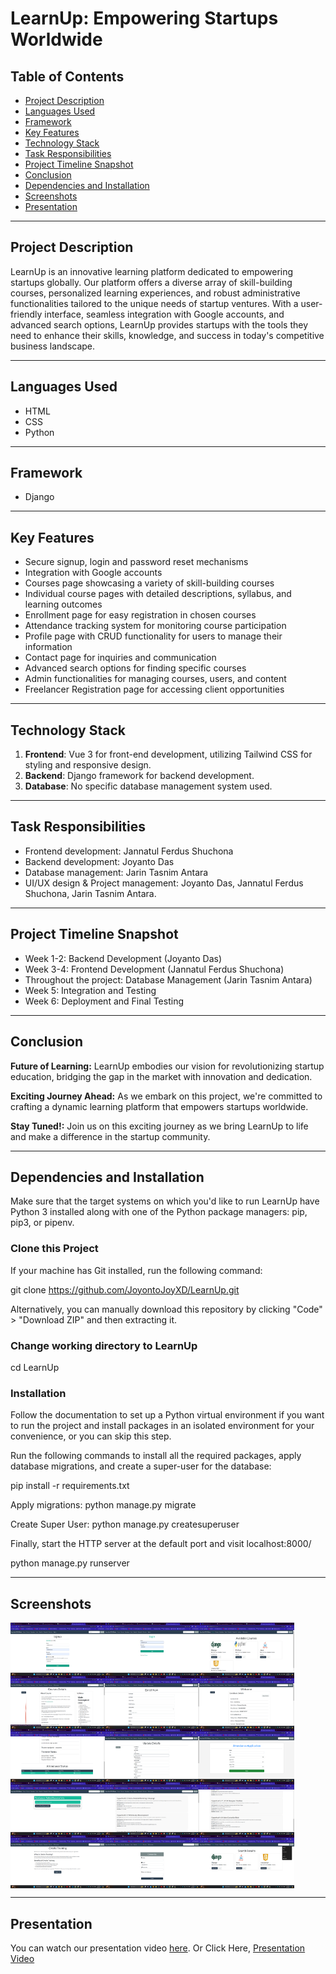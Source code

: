 
# LearnUp: Empowering Startups Worldwide

## Table of Contents

- [Project Description](#project-description)
- [Languages Used](#languages-used)
- [Framework](#framework)
- [Key Features](#key-features)
- [Technology Stack](#technology-stack)
- [Task Responsibilities](#task-responsibilities)
- [Project Timeline Snapshot](#project-timeline-snapshot)
- [Conclusion](#conclusion)
- [Dependencies and Installation](#dependencies-and-installation)
- [Screenshots](#screenshots)
- [Presentation](#presentation)

---

## Project Description

LearnUp is an innovative learning platform dedicated to empowering startups globally. Our platform offers a diverse array of skill-building courses, personalized learning experiences, and robust administrative functionalities tailored to the unique needs of startup ventures. With a user-friendly interface, seamless integration with Google accounts, and advanced search options, LearnUp provides startups with the tools they need to enhance their skills, knowledge, and success in today's competitive business landscape.

---

## Languages Used

- HTML
- CSS
- Python

---

## Framework

- Django
  
---

## Key Features

- Secure signup, login and password reset mechanisms
- Integration with Google accounts
- Courses page showcasing a variety of skill-building courses
- Individual course pages with detailed descriptions, syllabus, and learning outcomes
- Enrollment page for easy registration in chosen courses
- Attendance tracking system for monitoring course participation
- Profile page with CRUD functionality for users to manage their information
- Contact page for inquiries and communication
- Advanced search options for finding specific courses
- Admin functionalities for managing courses, users, and content
- Freelancer Registration page for accessing client opportunities

---

## Technology Stack

1. **Frontend**: Vue 3 for front-end development, utilizing Tailwind CSS for styling and responsive design.
2. **Backend**: Django framework for backend development.
3. **Database**: No specific database management system used.

---

## Task Responsibilities

- Frontend development: Jannatul Ferdus Shuchona
- Backend development: Joyanto Das
- Database management: Jarin Tasnim Antara
- UI/UX design & Project management: Joyanto Das, Jannatul Ferdus Shuchona, Jarin Tasnim Antara.

---

## Project Timeline Snapshot

- Week 1-2: Backend Development (Joyanto Das)
- Week 3-4: Frontend Development (Jannatul Ferdus Shuchona)
- Throughout the project: Database Management (Jarin Tasnim Antara)
- Week 5: Integration and Testing
- Week 6: Deployment and Final Testing

---

## Conclusion

**Future of Learning:** LearnUp embodies our vision for revolutionizing startup education, bridging the gap in the market with innovation and dedication.

**Exciting Journey Ahead:** As we embark on this project, we're committed to crafting a dynamic learning platform that empowers startups worldwide.

**Stay Tuned!:** Join us on this exciting journey as we bring LearnUp to life and make a difference in the startup community.

---

## Dependencies and Installation

Make sure that the target systems on which you'd like to run LearnUp have Python 3 installed along with one of the Python package managers: pip, pip3, or pipenv.

### Clone this Project

If your machine has Git installed, run the following command:

git clone https://github.com/JoyontoJoyXD/LearnUp.git

Alternatively, you can manually download this repository by clicking "Code" > "Download ZIP" and then extracting it.

### Change working directory to LearnUp

cd LearnUp

### Installation

Follow the documentation to set up a Python virtual environment if you want to run the project and install packages in an isolated environment for your convenience, or you can skip this step.

Run the following commands to install all the required packages, apply database migrations, and create a super-user for the database:

pip install -r requirements.txt

Apply migrations:
python manage.py migrate

Create Super User:
python manage.py createsuperuser

Finally, start the HTTP server at the default port and visit localhost:8000/

python manage.py runserver

---

## Screenshots

<div style="display: flex; flex-wrap: wrap;">
    <img src="screenshots/Screenshot409.png" alt="Screenshot 1" style="width: 30%;">
    <img src="screenshots/Screenshot410.png" alt="Screenshot 2" style="width: 30%;">
    <img src="screenshots/Screenshot411.png" alt="Screenshot 3" style="width: 30%;">
    <img src="screenshots/Screenshot413.png" alt="Screenshot 4" style="width: 30%;">
    <img src="screenshots/Screenshot414.png" alt="Screenshot 5" style="width: 30%;">
    <img src="screenshots/Screenshot415.png" alt="Screenshot 6" style="width: 30%;">
    <img src="screenshots/Screenshot416.png" alt="Screenshot 7" style="width: 30%;">
    <img src="screenshots/Screenshot417.png" alt="Screenshot 8" style="width: 30%;">
    <img src="screenshots/Screenshot418.png" alt="Screenshot 9" style="width: 30%;">
    <img src="screenshots/Screenshot423.png" alt="Screenshot 10" style="width: 30%;">
    <img src="screenshots/Screenshot424.png" alt="Screenshot 11" style="width: 30%;">
    <img src="screenshots/Screenshot425.png" alt="Screenshot 12" style="width: 30%;">
    <img src="screenshots/Screenshot426.png" alt="Screenshot 13" style="width: 30%;">
    <img src="screenshots/Screenshot427.png" alt="Screenshot 14" style="width: 30%;">
    <img src="screenshots/Screenshot428.png" alt="Screenshot 15" style="width: 30%;">
</div>



---

## Presentation

You can watch our presentation video [here](https://drive.google.com/file/d/1O5wJxj5Fqzj6JDIWQ0G5SXPUXAgkUHIK/view?usp=drive_link).
Or Click Here, [Presentation Video](https://drive.google.com/file/d/1O5wJxj5Fqzj6JDIWQ0G5SXPUXAgkUHIK/view?usp=drive_link)

